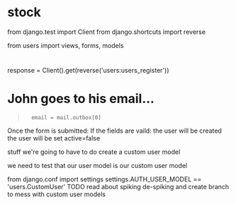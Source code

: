 # stock
from django.test import Client
from django.shortcuts import reverse

from users import views, forms, models
#




response = Client().get(reverse('users:users_register'))

# John goes to his email...
>       email = mail.outbox[0]

Once the form is submitted:
If the fields are vaild:
the user will be created
the user will be set active=false




stuff we're going to have to do
create a custom user model

we need to test that our user model is our custom user model

from django.conf import settings
settings.AUTH_USER_MODEL == 'users.CustomUser'
TODO read about spiking de-spiking and create branch
to mess with custom user models